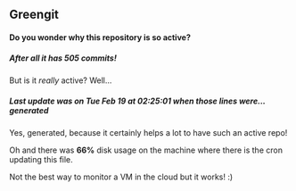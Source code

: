 ## Greengit

#### Do you wonder why this repository is so active?

##### After all it has 505 commits!

But is it *really* active? Well...

##### Last update was on Tue Feb 19 at 02:25:01 when those lines were... generated

Yes, generated, because it certainly helps a lot to have such an active repo!

Oh and there was **66%** disk usage on the machine
where there is the cron updating this file.

Not the best way to monitor a VM in the cloud but it works! :)
